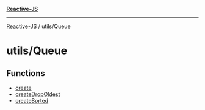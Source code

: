 [**Reactive-JS**](../../README.md)

***

[Reactive-JS](../../README.md) / utils/Queue

# utils/Queue

## Functions

- [create](functions/create.md)
- [createDropOldest](functions/createDropOldest.md)
- [createSorted](functions/createSorted.md)
